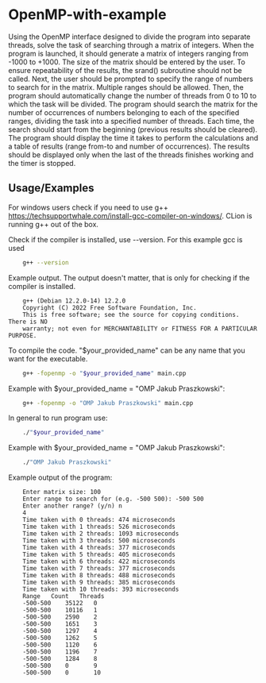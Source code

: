 # OpenMP-with-example
Using the OpenMP interface designed to divide the program into separate threads, solve the task of searching through a matrix of integers.
When the program is launched, it should generate a matrix of integers ranging from -1000 to +1000. The size of the matrix should be entered by the user. To ensure repeatability of the results, the srand() subroutine should not be called.
Next, the user should be prompted to specify the range of numbers to search for in the matrix. Multiple ranges should be allowed.
Then, the program should automatically change the number of threads from 0 to 10 to which the task will be divided. The program should search the matrix for the number of occurrences of numbers belonging to each of the specified ranges, dividing the task into a specified number of threads.
Each time, the search should start from the beginning (previous results should be cleared).
The program should display the time it takes to perform the calculations and a table of results (range from-to and number of occurrences). The results should be displayed only when the last of the threads finishes working and the timer is stopped.
## Usage/Examples
For windows users check if you need to use g++ https://techsupportwhale.com/install-gcc-compiler-on-windows/.
CLion is running g++ out of the box.

Check if the compiler is installed, use --version. For this example gcc is used
```bash
    g++ --version
```
Example output. The output doesn't matter, that is only for checking if the compiler is installed.
```
    g++ (Debian 12.2.0-14) 12.2.0
    Copyright (C) 2022 Free Software Foundation, Inc.
    This is free software; see the source for copying conditions.  There is NO
    warranty; not even for MERCHANTABILITY or FITNESS FOR A PARTICULAR PURPOSE.
```
To compile the code. "$your_provided_name" can be any name that you want for the executable.
```bash
    g++ -fopenmp -o "$your_provided_name" main.cpp
```
Example with $your_provided_name = "OMP Jakub Praszkowski":
```bash
    g++ -fopenmp -o "OMP Jakub Praszkowski" main.cpp
```
In general to run program use:
```bash
    ./"$your_provided_name"
```
Example with $your_provided_name = "OMP Jakub Praszkowski":

```bash
    ./"OMP Jakub Praszkowski"
```
Example output of the program:
```
    Enter matrix size: 100
    Enter range to search for (e.g. -500 500): -500 500
    Enter another range? (y/n) n
    4
    Time taken with 0 threads: 474 microseconds
    Time taken with 1 threads: 526 microseconds
    Time taken with 2 threads: 1093 microseconds
    Time taken with 3 threads: 500 microseconds
    Time taken with 4 threads: 377 microseconds
    Time taken with 5 threads: 405 microseconds
    Time taken with 6 threads: 422 microseconds
    Time taken with 7 threads: 377 microseconds
    Time taken with 8 threads: 488 microseconds
    Time taken with 9 threads: 385 microseconds
    Time taken with 10 threads: 393 microseconds
    Range	Count	Threads
    -500-500	35122	0
    -500-500	10116	1
    -500-500	2590	2
    -500-500	1651	3
    -500-500	1297	4
    -500-500	1262	5
    -500-500	1120	6
    -500-500	1196	7
    -500-500	1284	8
    -500-500	0	    9
    -500-500	0	    10
```
